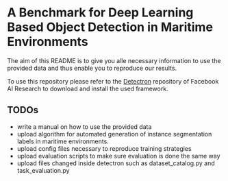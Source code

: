 # A Benchmark for Deep Learning Based Object Detection in Maritime Environments

The aim of this README is to give you alle necessary information to use the provided data and thus enable you to reproduce our results. 

To use this repository please refer to the [Detectron](https://github.com/facebookresearch/Detectron) repository of Facebook AI Research to download and install the used framework.


## TODOs
- write a manual on how to use the provided data
- upload algorithm for automated generation of instance segmentation labels in maritime environments.
- upload config files necessary to reproduce training strategies
- upload evaluation scripts to make sure evaluation is done the same way
- upload files changed inside detectron such as dataset_catalog.py and task_evaluation.py
